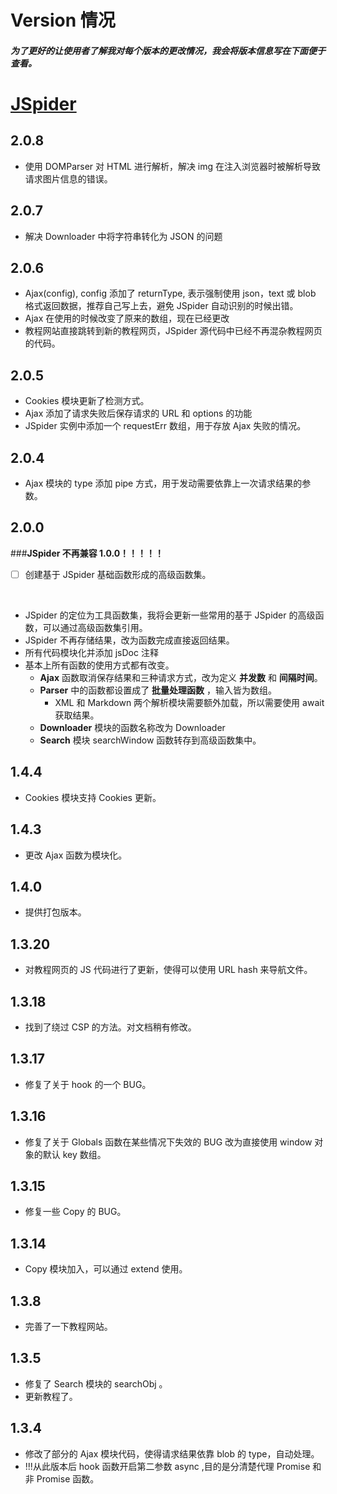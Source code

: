 # Version 情况

##### 为了更好的让使用者了解我对每个版本的更改情况，我会将版本信息写在下面便于查看。

# [JSpider](./JSpider.md)

## 2.0.8

-   使用 DOMParser 对 HTML 进行解析，解决 img 在注入浏览器时被解析导致请求图片信息的错误。

## 2.0.7

-   解决 Downloader 中将字符串转化为 JSON 的问题

## 2.0.6

-   Ajax(config), config 添加了 returnType, 表示强制使用 json，text 或 blob 格式返回数据，推荐自己写上去，避免 JSpider 自动识别的时候出错。
-   Ajax 在使用的时候改变了原来的数组，现在已经更改
-   教程网站直接跳转到新的教程网页，JSpider 源代码中已经不再混杂教程网页的代码。

## 2.0.5

-   Cookies 模块更新了检测方式。
-   Ajax 添加了请求失败后保存请求的 URL 和 options 的功能
-   JSpider 实例中添加一个 requestErr 数组，用于存放 Ajax 失败的情况。

## 2.0.4

-   Ajax 模块的 type 添加 pipe 方式，用于发动需要依靠上一次请求结果的参数。

## 2.0.0

###**JSpider 不再兼容 1.0.0！！！！！**

-   [ ] 创建基于 JSpider 基础函数形成的高级函数集。

<br>

-   JSpider 的定位为工具函数集，我将会更新一些常用的基于 JSpider 的高级函数，可以通过高级函数集引用。
-   JSpider 不再存储结果，改为函数完成直接返回结果。
-   所有代码模块化并添加 jsDoc 注释
-   基本上所有函数的使用方式都有改变。
    -   **Ajax** 函数取消保存结果和三种请求方式，改为定义 **并发数** 和 **间隔时间**。
    -   **Parser** 中的函数都设置成了 **批量处理函数** ，输入皆为数组。
        -   XML 和 Markdown 两个解析模块需要额外加载，所以需要使用 await 获取结果。
    -   **Downloader** 模块的函数名称改为 Downloader
    -   **Search** 模块 searchWindow 函数转存到高级函数集中。

## 1.4.4

-   Cookies 模块支持 Cookies 更新。

## 1.4.3

-   更改 Ajax 函数为模块化。

## 1.4.0

-   提供打包版本。

## 1.3.20

-   对教程网页的 JS 代码进行了更新，使得可以使用 URL hash 来导航文件。

## 1.3.18

-   找到了绕过 CSP 的方法。对文档稍有修改。

## 1.3.17

-   修复了关于 hook 的一个 BUG。

## 1.3.16

-   修复了关于 Globals 函数在某些情况下失效的 BUG 改为直接使用 window 对象的默认 key 数组。

## 1.3.15

-   修复一些 Copy 的 BUG。

## 1.3.14

-   Copy 模块加入，可以通过 extend 使用。

## 1.3.8

-   完善了一下教程网站。

## 1.3.5

-   修复了 Search 模块的 searchObj 。
-   更新教程了。

## 1.3.4

-   修改了部分的 Ajax 模块代码，使得请求结果依靠 blob 的 type，自动处理。
-   !!!从此版本后 hook 函数开启第二参数 async ,目的是分清楚代理 Promise 和非 Promise 函数。
